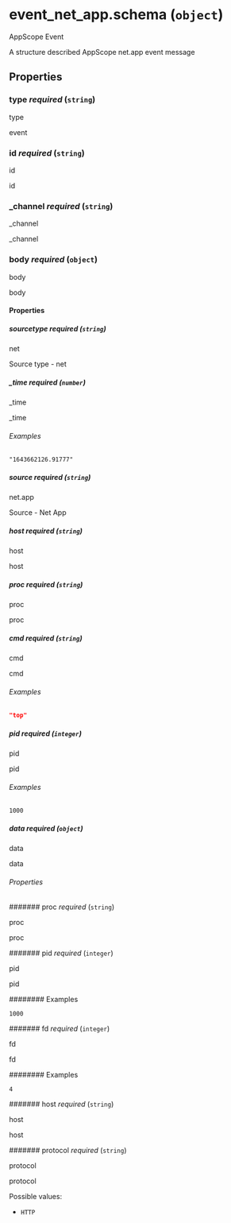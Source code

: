 # event_net_app.schema (`object`)

AppScope Event

A structure described AppScope net.app event message

## Properties

### type _required_ (`string`)

type

event

### id _required_ (`string`)

id

id

### _channel _required_ (`string`)

_channel

_channel

### body _required_ (`object`)

body

body

#### Properties

##### sourcetype _required_ (`string`)

net

Source type - net

##### _time _required_ (`number`)

_time

_time

###### Examples

`"1643662126.91777"`

##### source _required_ (`string`)

net.app

Source - Net App

##### host _required_ (`string`)

host

host

##### proc _required_ (`string`)

proc

proc

##### cmd _required_ (`string`)

cmd

cmd

###### Examples

```json
"top"
```

##### pid _required_ (`integer`)

pid

pid

###### Examples

`1000`

##### data _required_ (`object`)

data

data

###### Properties

####### proc _required_ (`string`)

proc

proc

####### pid _required_ (`integer`)

pid

pid

######## Examples

`1000`

####### fd _required_ (`integer`)

fd

fd

######## Examples

`4`

####### host _required_ (`string`)

host

host

####### protocol _required_ (`string`)

protocol

protocol

Possible values:

- `HTTP`

